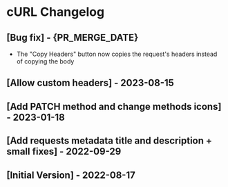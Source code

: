 # cURL Changelog

## [Bug fix] - {PR_MERGE_DATE}

- The "Copy Headers" button now copies the request's headers instead of copying the body

## [Allow custom headers] - 2023-08-15

## [Add PATCH method and change methods icons] - 2023-01-18

## [Add requests metadata title and description + small fixes] - 2022-09-29

## [Initial Version] - 2022-08-17
